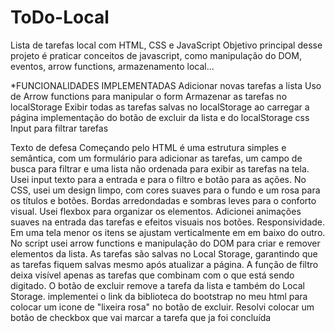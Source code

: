 # ToDo-Local
Lista de tarefas local com HTML, CSS e JavaScript
Objetivo principal desse projeto é praticar conceitos de javascript, como manipulação do DOM, eventos, arrow functions, armazenamento local...

*FUNCIONALIDADES IMPLEMENTADAS
  Adicionar novas tarefas a lista
  Uso de Arrow functions para manipular o form
  Armazenar as tarefas no localStorage
  Exibir todas as tarefas salvas no localStorage ao carregar a página
  implementação do botão de excluir da lista e do localStorage
  css
  Input para filtrar tarefas
  

  Texto de defesa
  Começando pelo HTML é uma estrutura simples e semântica, com um formulário para adicionar
  as tarefas, um campo de busca para filtrar e uma lista não ordenada para exibir as tarefas na tela. Usei input texto para a entrada e para o filtro
  e botão para as ações.
  No CSS, usei um design limpo, com cores suaves para o fundo e um rosa para os títulos e botões. Bordas arredondadas e sombras leves para o conforto visual.
  Usei flexbox para organizar os elementos. Adicionei animações suaves na entrada das tarefas e efeitos visuais nos botões.
  Responsividade. Em uma tela menor os itens se ajustam verticalmente em em baixo do outro.
  No script usei arrow functions e manipulação do DOM para criar e remover elementos da lista.
  As tarefas são salvas no Local Storage, garantindo que as tarefas fiquem salvas mesmo após atualizar a página.
  A função de filtro deixa visível apenas as tarefas que combinam com o que está sendo digitado.
  O botão de excluir remove a tarefa da lista e também do Local Storage.
  implementei o link da biblioteca do bootstrap no meu html para colocar um icone de "lixeira rosa" no botão de excluir.
  Resolvi colocar um botão de checkbox que vai marcar a tarefa que ja foi concluída
  